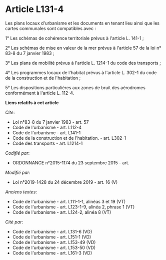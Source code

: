 # Article L131-4

Les plans locaux d'urbanisme et les documents en tenant lieu ainsi que les cartes communales sont compatibles avec :

1° Les schémas de cohérence territoriale prévus à l'article L. 141-1 ;

2° Les schémas de mise en valeur de la mer prévus à l'article 57 de la loi n° 83-8 du 7 janvier 1983 ;

3° Les plans de mobilité prévus à l'article L. 1214-1 du code des transports ;

4° Les programmes locaux de l'habitat prévus à l'article L. 302-1 du code de la construction et de l'habitation ;

5° Les dispositions particulières aux zones de bruit des aérodromes conformément à l'article L. 112-4.

**Liens relatifs à cet article**

_Cite_:

  - Loi n°83-8 du 7 janvier 1983 - art. 57
  - Code de l'urbanisme - art. L112-4
  - Code de l'urbanisme - art. L141-1
  - Code de la construction et de l'habitation. - art. L302-1
  - Code des transports - art. L1214-1

_Codifié par_:

  - ORDONNANCE n°2015-1174 du 23 septembre 2015 - art.

_Modifié par_:

  - Loi n°2019-1428 du 24 décembre 2019 - art. 16 (V)

_Anciens textes_:

  - Code de l'urbanisme - art. L111-1-1, alinéas 3 et 19 (VT)
  - Code de l'urbanisme - art. L123-1-9, alinéa 2, phrase 1 (VT)
  - Code de l'urbanisme - art. L124-2, alinéa 8 (VT)

_Cité par_:

  - Code de l'urbanisme - art. L131-6 (VD)
  - Code de l'urbanisme - art. L151-1 (VD)
  - Code de l'urbanisme - art. L153-49 (VD)
  - Code de l'urbanisme - art. L153-50 (VD)
  - Code de l'urbanisme - art. L161-3 (VD)
